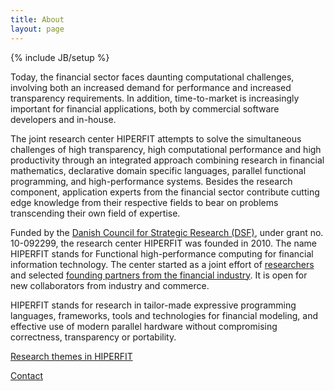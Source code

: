 ```yaml
---
title: About
layout: page
---
```

{% include JB/setup %}

Today, the financial sector faces daunting computational challenges,
involving both an increased demand for performance and increased
transparency requirements. In addition, time-to-market is increasingly
important for financial applications, both by commercial software
developers and in-house.

The joint research center HIPERFIT attempts to solve the simultaneous
challenges of high transparency, high computational performance and
high productivity through an integrated approach combining research in
financial mathematics, declarative domain specific languages, parallel
functional programming, and high-performance systems.  Besides the
research component, application experts from the financial sector
contribute cutting edge knowledge from their respective fields to bear
on problems transcending their own field of expertise.

Funded by the [Danish Council for Strategic Research
(DSF)](http://en.fi.dk/councils-commissions/the-danish-council-for-strategic-research),
under grant no. 10-092299, the research center HIPERFIT was founded in
2010. The name HIPERFIT stands for Functional high-performance
computing for financial information technology. The center started as
a joint effort of [researchers](people.html) and selected [founding
partners from the financial industry](partners.html). It is open for
new collaborators from industry and commerce.

HIPERFIT stands for research in tailor-made expressive programming
languages, frameworks, tools and technologies for financial modeling,
and effective use of modern parallel hardware without compromising
correctness, transparency or portability.

[Research themes in HIPERFIT](researchthemes.html)

[Contact](contact.html)

